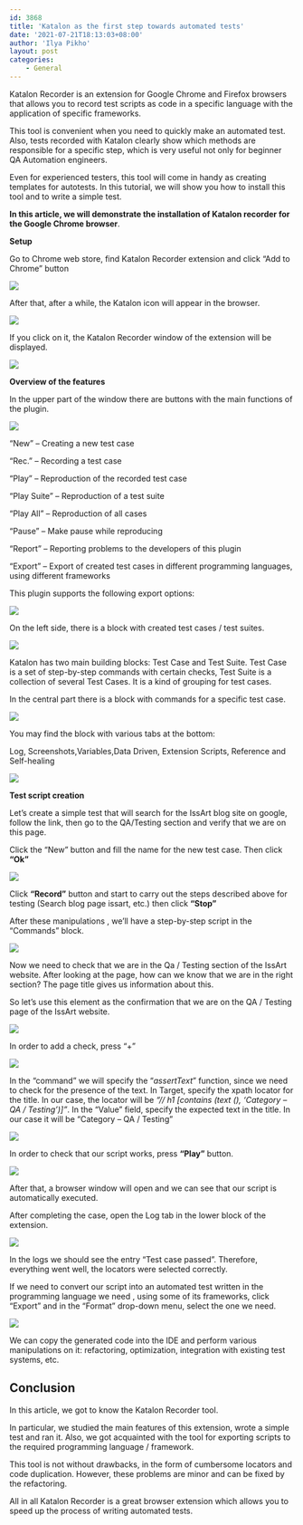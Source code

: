 ```yaml
---
id: 3868
title: 'Katalon as the first step towards automated tests'
date: '2021-07-21T18:13:03+08:00'
author: 'Ilya Pikho'
layout: post
categories:
    - General
---
```


Katalon Recorder is an extension for Google Chrome and Firefox browsers that allows you to record test scripts as code in a specific language with the application of specific frameworks.

This tool is convenient when you need to quickly make an automated test. Also, tests recorded with Katalon clearly show which methods are responsible for a specific step, which is very useful not only for beginner QA Automation engineers.

Even for experienced testers, this tool will come in handy as creating templates for autotests. In this tutorial, we will show you how to install this tool and to write a simple test.

**In this article, we will demonstrate the installation of Katalon recorder for the Google Chrome browser**.

**Setup**

Go to Chrome web store, find Katalon Recorder extension and click “Add to Chrome” button

![](https://lh3.googleusercontent.com/7m9e2g4GCObdBuhKrFFcSFd-z55aCMNV79sLxzPnIOYvF-bY8UnJt7A7Lr3QPiYVs-xHChIpvPQTZVKRzVkGmaCG8u2_2-ZykV1a9wqIqbGeuhCmM9alStEdKcMw7dud7AUyNMw_)

After that, after a while, the Katalon icon will appear in the browser.

![](https://lh6.googleusercontent.com/2zgOWqed1v67BLc8SsVzSsqkj-YmDicYBW3AhzjapxgXUXGBM7Cnsvm55g_aphf6VaGTkjGxAFUc2b_2KsFBHBt59Lnl5ivi10zyYe3tiH1WM11rIX2V94PAtmwNgeEx-6rmUykV)

If you click on it, the Katalon Recorder window of the extension will be displayed.

![](https://lh4.googleusercontent.com/Kvc5c9gSXlNadCzIrG5ellhcwBQOpaTBz947h2p_IaduyRsqQ7yd9xEckc-LOC9AGDsTu2vCfjmhhj_333PjsCD6Ol1jE4TnWpk6dYwTWxArEDVsKquwh3XRbKGgGPO70Bmgf31r)

**Overview of the features**

In the upper part of the window there are buttons with the main functions of the plugin.

![](https://lh5.googleusercontent.com/4W2QAndqLXN8MGccy3mtH2SDTkc4rUbg4miM9P2TdxbQhajwuWDh17NyJQwIV9amw2YliTWo-M2gxgNNlbGAfIIlYzc9ucU85Glx59niXZ9yNcN1PceYfVXxM8SvE_jUlzWox-VJ)

“New” – Creating a new test case

“Rec.” – Recording a test case

“Play” – Reproduction of the recorded test case

“Play Suite” – Reproduction of a test suite

“Play All” – Reproduction of all cases

“Pause” – Make pause while reproducing

“Report” – Reporting problems to the developers of this plugin

“Export” – Export of created test cases in different programming languages, using different frameworks

This plugin supports the following export options:

![](https://lh6.googleusercontent.com/9CAOBd1iRziD2Rv9gfMPrzjIwWtFdEq4RKQzPVCZW6OSM67QfwsJUM-B7uL62EVxAS65PSU2o4gOnQKGiI1fPxwLM-KrxZgZv-jPeJtmnQuzvNhY8PGxHY5xhQtF8xZdaAgJojih)

On the left side, there is a block with created test cases / test suites.

![](https://lh3.googleusercontent.com/Y3IV92k5rlrO-NxoV34dWy0qGIR_OdVqbFtxrCqBf31UBiSF6FD3dSI16WRtX5wrbWgVLapXn9t5wI19XbxUPf2VNHLVnkJxaYBdzcuGeTjNQeFgST9lYao9RB2dRDdqTtlMuqPK)

Katalon has two main building blocks: Test Case and Test Suite. Test Case is a set of step-by-step commands with certain checks, Test Suite is a collection of several Test Cases. It is a kind of grouping for test cases.

In the central part there is a block with commands for a specific test case.

![](https://lh6.googleusercontent.com/EY3v8L7-YBZcmkWCdD1wOGiryjoKPQWchx2SQ3jH_Cy9CHSmsKt_agmdcnam8vMm6yg40UP8pMoJ_i9Hb1aO6noTkm7is9wcUOONY6EusyHOK9pxZibGPsnuF-fOqyVGclUIVLG-)

You may find the block with various tabs at the bottom:

Log, Screenshots,Variables,Data Driven, Extension Scripts, Reference and Self-healing

![](https://lh4.googleusercontent.com/OFbjcPCT9qmcNgIztwEl_L8YT9JtUGTz6eR6579nDWMFgh2i8fu65ZReduFeWJY_XYHCL4rk_gbjH5iZ9N6QwSYqkIMv2WmKGRmBeaK4k4LVg4OdxGHhnHYU1_4SfpH2aOnf7POy)

**Test script creation**

Let’s create a simple test that will search for the IssArt blog site on google, follow the link, then go to the QA/Testing section and verify that we are on this page.

Click the “New” button and fill the name for the new test case. Then click **“Ok”**

![](https://lh4.googleusercontent.com/F2-vPdlTpp1pmxCPN7HjuL2-8n3olYdf9P42tkAWMTyxbTg0vMRTrImYPQy8Jxv1mcf3uQ6-CzRLBHjdtuwWL97MuhZzuf6vzlw-P0vJ820ULvD1IIpQ4uhKr9mxulE1srj3T0fE)

Click **“Record”** button and start to carry out the steps described above for testing (Search blog page issart, etc.) then click **“Stop”**

After these manipulations , we’ll have a step-by-step script in the “Commands” block.

![](https://lh4.googleusercontent.com/2o2DLEBqOBd_Zbg83GJqfJWwaWb6SwrRR7QN1GAydSgj8Y0N01M3GdLF0nXwmvvOHtVa4KvkgNJnJkPSsuVb7CLwLsrhEb7SF7_FQgS3n6nxQO9Ke_2hfXBvo2jfDZvlSPkU6QXG)

Now we need to check that we are in the Qa / Testing section of the IssArt website. After looking at the page, how can we know that we are in the right section? The page title gives us information about this.

So let’s use this element as the confirmation that we are on the QA / Testing page of the IssArt website.

![](https://lh6.googleusercontent.com/Y_jZEEHnYnFD4Likj7l_8McCmm-Y3QlGQEbucIYNelFPVzvaC-OeLXJw6ZH8gU2myEuEwj0uC5MmLgB1pe2dh9Hnb3udFTwFgNGPzOKLcM0YEJgLSAEJcQWebA0OYvQthpI9w-Qw)

In order to add a check, press “+”

![](https://lh4.googleusercontent.com/gXz2nk_hjJksEGbzNnWciYMf_smUTn3io14rsul_1SMwxSSaqvMqVyleKmWxWuB5vCbDUNt7s50AJF-Go-pLkLmlXv3uexZnkRIxj-lg-YqXWdIOwLNNE5Y2ers7pjOMb5JJQaXZ)

In the “command” we will specify the “*assertText*” function, since we need to check for the presence of the text. In Target, specify the xpath locator for the title. In our case, the locator will be *“// h1 \[contains (text (), ‘Category – QA / Testing’)\]”*. In the “Value” field, specify the expected text in the title. In our case it will be “Category – QA / Testing”

![](https://lh6.googleusercontent.com/CZVxE2SeXu24IjtTlOqSVadIj7Ru7817un4TT3zbizElqzBmtzaH5dJNkVIg3ZAr5G81I_-hi5POFdZTU0usdjbRa4mHqigddwcImKgjwYyeImSHpGjeiEx4NHsqTXrTILCTJ4Bm)

In order to check that our script works, press **“Play”** button.

![](https://lh3.googleusercontent.com/uX7QbY-W5QFK4YDdYlxDIlNxxNOmuuiXPkqDdpDKd0qeoXYett4zR_GMldhDvV173qqLpJoIXuPCYfidA2Wu43aM7fImsfAbVy9Ca06HkyqH4GoBG3lbLGpopxzAjQriuBzvlsfc)

After that, a browser window will open and we can see that our script is automatically executed.

After completing the case, open the Log tab in the lower block of the extension.

![](https://lh6.googleusercontent.com/PFnJWZi54E-qlt7JHsaD2JzosQzKlcK-WgWeWSSd1bdEjkqiTCyRpNTNPGgCguFKFcfT09LxWwFpCLNtL6bOhznH_b3wa2qVaNSvwLKu1rnybN_2xmRecg7Y4gv8zov_PXr2XRzi)

In the logs we should see the entry “Test case passed”. Therefore, everything went well, the locators were selected correctly.

If we need to convert our script into an automated test written in the programming language we need , using some of its frameworks, click “Export” and in the “Format” drop-down menu, select the one we need.

![](https://lh4.googleusercontent.com/upH1NKj7-CjyF-z__oTubjDVhWs90h_pYlcLSqqAUQISbIlq4oK-_P1r54FXNuZOn7eJcmNzNMaPJq3BlNhH-RJ8DOgY0RNcyBB-S4HilF54GHW9UPS4B86T8UGj9omkwfhyiGzJ)

We can copy the generated code into the IDE and perform various manipulations on it: refactoring, optimization, integration with existing test systems, etc.

## **Conclusion**

In this article, we got to know the Katalon Recorder tool.

In particular, we studied the main features of this extension, wrote a simple test and ran it. Also, we got acquainted with the tool for exporting scripts to the required programming language / framework.

This tool is not without drawbacks, in the form of cumbersome locators and code duplication. However, these problems are minor and can be fixed by the refactoring.

All in all Katalon Recorder is a great browser extension which allows you to speed up the process of writing automated tests.
